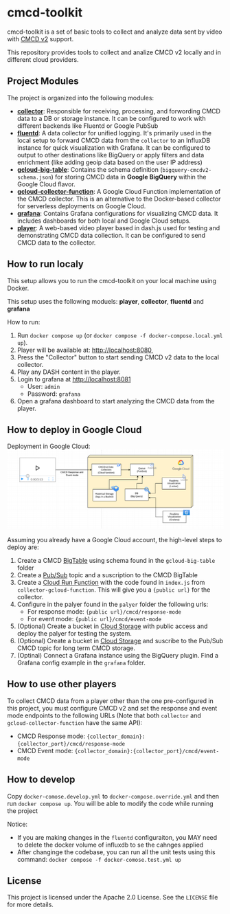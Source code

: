 # cmcd-toolkit

cmcd-toolkit is a set of basic tools to collect and analyze data sent by video with [CMCD v2](https://github.com/cta-wave/common-media-client-data) support.

This repository provides tools to collect and analize CMCD v2 locally and in different cloud providers.

## Project Modules

The project is organized into the following modules:

*   [**collector**](collector/README.md): Responsible for receiving, processing, and forwording CMCD data to a DB or storage instance. It can be configured to work with different backends like Fluentd or Google PubSub
*   [**fluentd**](fluentd/README.md): A data collector for unified logging. It's primarily used in the local setup to forward CMCD data from the `collector` to an InfluxDB instance for quick visualization with Grafana. It can be configured to output to other destinations like BigQuery or apply filters and data enrichment (like adding geoip data based on the user IP address)
*   [**gcloud-big-table**](gcloud-big-table/README.md): Contains the schema definition (`bigquery-cmcdv2-schema.json`) for storing CMCD data in **Google BigQuery** within the Google Cloud flavor.
*   [**gcloud-collector-function**](gcloud-collector-function/README.md): A Google Cloud Function implementation of the CMCD collector. This is an alternative to the Docker-based collector for serverless deployments on Google Cloud.
*   [**grafana**](grafana/README.md): Contains Grafana configurations for visualizing CMCD data. It includes dashboards for both local and Google Cloud setups.
*   [**player**](player/README.md): A web-based video player based in dash.js used for testing and demonstrating CMCD data collection. It can be configured to send CMCD data to the collector.


## How to run localy

This setup allows you to run the cmcd-toolkit on your local machine using Docker.

This setup uses the following moduels: **player**, **collector**, **fluentd** and  **grafana**

How to run:
1. Run `docker compose up` (or `docker compose -f docker-compose.local.yml up`).
2. Player will be available at: [http://localhost:8080](http://localhost:8080), 
3. Press the "Collector" button to start sending CMCD v2 data to the local collector.
4. Play any DASH content in the player.
5. Login to grafana at [http://localhost:8081](http://localhost:8081)
   * User: `admin`
   * Password: `grafana`
6. Open a grafana dashboard to start analyzing the CMCD data from the player.


## How to deploy in Google Cloud

Deployment in Google Cloud:
![CMCD Toolkit Google Cloud Deployment Example](docs/gcloud-example.png)

Assuming you already have a Google Cloud account, the high-level steps to deploy are:
1. Create a CMCD [BigTable](https://cloud.google.com/bigtable) using schema found in the `gcloud-big-table` folder
2. Create a [Pub/Sub](https://cloud.google.com/pubsub) topic and a suscription to the CMCD BigTable
3. Create a [Cloud Run Function](https://cloud.google.com/functions) with the code found in `index.js` from `collector-gcloud-function`. This will give you a `{public url}` for the collector.
4. Configure in the palyer found in the `palyer` folder the following urls:
    * For response mode: `{public url}/cmcd/response-mode`
    * For event mode: `{public url}/cmcd/event-mode`
5. (Optional) Create a bucket in [Cloud Storage](https://cloud.google.com/storage) with public access and deploy the palyer for testing the system.
6. (Optional) Create a bucket in [Cloud Storage](https://cloud.google.com/storage) and suscribe to the Pub/Sub CMCD topic for long term CMCD storage.
7. (Optinal) Connect a Grafana instance using the BigQuery plugin. Find a Grafana config example in the `grafana` folder.

## How to use other players
To collect CMCD data from a player other than the one pre-configured in this project, you must configure CMCD v2 and set the response and event mode endpoints to the following URLs (Note that both `collector` and `gcloud-collector-function` have the same API): 

* CMCD Response mode: `{collector_domain}:{collector_port}/cmcd/response-mode`
* CMCD Event mode: `{collector_domain}:{collector_port}/cmcd/event-mode`


## How to develop

Copy `docker-comose.develop.yml` to `docker-compose.override.yml` and then run `docker compose up`. You will be able to modify the code while running the project

Notice: 
* If you are making changes in the `fluentd` configuraiton, you MAY need to delete the docker volume of influxdb to se the cahnges applied
* After changinge the codebase, you can run all the unit tests using this command: `docker compose -f docker-comose.test.yml up` 

## License

This project is licensed under the Apache 2.0 License. See the `LICENSE` file for more details.
